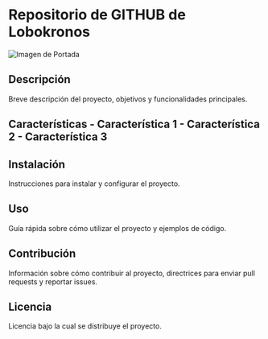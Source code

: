 # Repositorio de GITHUB de Lobokronos 
![Imagen de Portada](url_de_la_imagen) 
## Descripción 
Breve descripción del proyecto, objetivos y funcionalidades principales. 
## Características - Característica 1 - Característica 2 - Característica 3 
## Instalación 
Instrucciones para instalar y configurar el proyecto. 
## Uso 
Guía rápida sobre cómo utilizar el proyecto y ejemplos de código. 
## Contribución 
Información sobre cómo contribuir al proyecto, directrices para enviar pull requests y reportar issues. 
## Licencia 
Licencia bajo la cual se distribuye el proyecto. 
